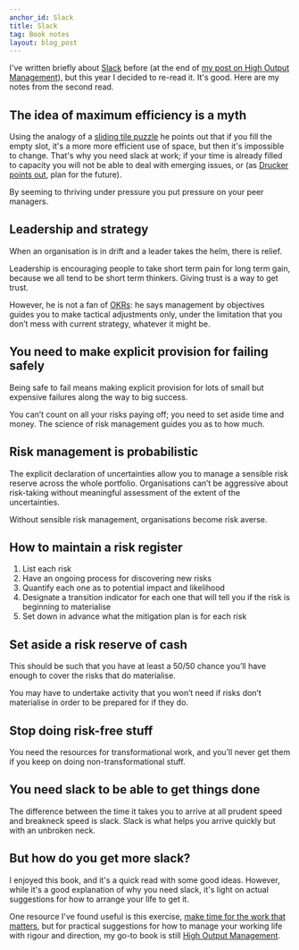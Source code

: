 ```yaml
---
anchor_id: Slack
title: Slack
tag: Book notes
layout: blog_post
---
```


I've written briefly about [Slack](https://www.amazon.co.uk/Slack-Getting-Burnout-Busywork-Efficiency-ebook/dp/B004SOVC2Y) before (at the end of [my post on High Output Management](/jfdi/high-output-management.html)), but this year I decided to re-read it. It's good. Here are my notes from the second read.


## The idea of maximum efficiency is a myth

Using the analogy of a [sliding tile puzzle](http://www.jeanierhoades.com/wp-content/uploads/2012/01/old-slide-puzzle.jpg) he points out that if you fill the empty slot, it's a more more efficient use of space, but then it's impossible to change. That's why you need slack at work; if your time is already filled to capacity you will not be able to deal with emerging issues, or (as [Drucker points out](/jfdi/effective-executive.html), plan for the future).

By seeming to thriving under pressure you put pressure on your peer managers.

## Leadership and strategy

When an organisation is in drift and a leader takes the helm, there is relief.

Leadership is encouraging people to take short term pain for long term gain, because we all tend to be short term thinkers. Giving trust is a way to get trust.

However, he is not a fan of [OKRs](https://en.wikipedia.org/wiki/OKR): he says management by objectives guides you to make tactical adjustments only, under the limitation that you don’t mess with current strategy, whatever it might be.

## You need to make explicit provision for failing safely

Being safe to fail means making explicit provision for lots of small but expensive failures along the way to big success.

You can’t count on all your risks paying off; you need to set aside time and money. The science of risk management guides you as to how much.

## Risk management is probabilistic

The explicit declaration of uncertainties allow you to manage a sensible risk reserve across the whole portfolio. Organisations can’t be aggressive about risk-taking without meaningful assessment of the extent of the uncertainties.

Without sensible risk management, organisations become risk averse.

## How to maintain a risk register

1. List each risk
1. Have an ongoing process for discovering new risks
1. Quantify each one as to potential impact and likelihood
1. Designate a transition indicator for each one that will tell you if the risk is beginning to materialise
1. Set down in advance what the mitigation plan is for each risk

## Set aside a risk reserve of cash

This should be such that you have at least a 50/50 chance you’ll have enough to cover the risks that do materialise.

You may have to undertake activity that you won’t need if risks don’t materialise in order to be prepared for if they do.

## Stop doing risk-free stuff

You need the resources for transformational work, and you’ll never get them if you keep on doing non-transformational stuff.

## You need slack to be able to get things done

The difference between the time it takes you to arrive at all prudent speed and breakneck speed is slack. Slack is what helps you arrive quickly but with an unbroken neck.

## But how do you get more slack?

I enjoyed this book, and it's a quick read with some good ideas. However, while it's a good explanation of why you need slack, it's light on actual suggestions for how to arrange your life to get it.

One resource I've found useful is this exercise, [make time for the work that matters](https://hbr.org/web/2013/08/assessment/make-time-for-work-that-matters), but for practical suggestions for how to manage your working life with rigour and direction, my go-to book is still [High Output Management](/jfdi/high-output-management.html).
